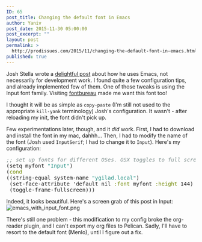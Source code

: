 ```yaml
---
ID: 65
post_title: Changing the default font in Emacs
author: Yaniv
post_date: 2015-11-30 05:00:00
post_excerpt: ""
layout: post
permalink: >
  http://prodissues.com/2015/11/changing-the-default-font-in-emacs.html
published: true
---
```

<p> Josh Stella wrote a <a href="https://blog.fugue.co/2015-11-11-guide-to-emacs.html">delightful post</a> about how he uses Emacs, not necessarily for development work. I found quite a few configuration tips, and already implemented few of them. One of those tweaks is using the Input font family. Visiting <a href="http://input.fontbureau.com/">fontbureau</a> made me want this font too! </p>

<p> I thought it will be as simple as <code>copy-paste</code> (I'm still not used to the appropriate <code>kill-yank</code> terminology) Josh's configuration. It wasn't - after reloading my init, the font didn't pick up. </p>

<p> Few experimentations later, though, and it <i>did</i> work. First, I had to download and install the font in my mac, dahhh... Then, I had to modify the name of the font (Josh used <code>InputSerif</code>; I had to change it to <code>Input</code>). Here's my configuration: </p>

<div class="org-src-container">

<pre class="src src-emacs-lisp"><span style="color: #81908f; font-style: italic;">;; </span><span style="color: #81908f; font-style: italic;">set up fonts for different OSes. OSX toggles to full screen.</span>
(setq myfont <span style="color: #259185;">"Input"</span>)
(<span style="color: #728a05;">cond</span>
((string-equal system-name <span style="color: #259185;">"ygilad.local"</span>)
 (set-face-attribute 'default nil <span style="color: #728a05;">:font</span> myfont <span style="color: #728a05;">:height</span> 144)
 (toggle-frame-fullscreen)))
</pre>
</div>

<p> Indeed, it looks beautiful. Here's a screen grab of this post in Input: <img src="http://media.prodissues.com/images/2015/11/emacs_with_input_font.png" alt="emacs_with_input_font.png" /> </p>

<p> There's still one problem - this modification to my config broke the org-reader plugin, and I can't export my org files to Pelican. Sadly, I'll have to resort to the default font (Menlo), until I figure out a fix. </p>